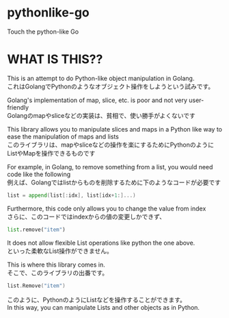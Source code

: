 # pythonlike-go
Touch the python-like Go

# WHAT IS THIS??

This is an attempt to do Python-like object manipulation in Golang.  
これはGolangでPythonのようなオブジェクト操作をしようという試みです。  

Golang's implementation of map, slice, etc. is poor and not very user-friendly  
Golangのmapやsliceなどの実装は、貧相で、使い勝手がよくないです  

This library allows you to manipulate slices and maps in a Python like way to ease the manipulation of maps and lists  
このライブラリは、mapやsliceなどの操作を楽にするためにPythonのようにListやMapを操作できるものです  

For example, in Golang, to remove something from a list, you would need code like the following  
例えば、Golangではlistからものを削除するために下のようなコードが必要です  

```go
list = append(list[:idx], list[idx+1:]...)
```
Furthermore, this code only allows you to change the value from index  
さらに、このコードではindexからの値の変更しかできず、  
```py
list.remove("item")
```
It does not allow flexible List operations like python the one above.  
といった柔軟なList操作ができません。  
  
This is where this library comes in.   
そこで、このライブラリの出番です。  
```go
list.Remove("item")
```
このように、PythonのようにListなどを操作することができます。  
In this way, you can manipulate Lists and other objects as in Python.  
